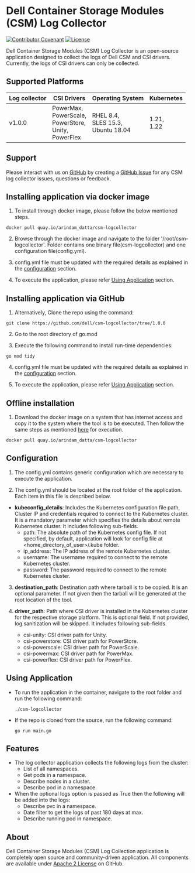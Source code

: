 <!--
Copyright (c) 2021 Dell Inc., or its subsidiaries. All Rights Reserved.

Licensed under the Apache License, Version 2.0 (the "License");
you may not use this file except in compliance with the License.
You may obtain a copy of the License at

    http://www.apache.org/licenses/LICENSE-2.0
-->

# Dell Container Storage Modules (CSM) Log Collector

[![Contributor Covenant](https://img.shields.io/badge/Contributor%20Covenant-v2.0%20adopted-ff69b4.svg)](docs/CODE_OF_CONDUCT.md)
[![License](https://img.shields.io/github/license/dell/csm)](LICENSE)


Dell Container Storage Modules (CSM) Log Collector is an open-source application designed to collect the logs of Dell CSM and CSI drivers.
Currently, the logs of CSI drivers can only be collected.


## Supported Platforms
   | **Log collector** | **CSI Drivers** | **Operating System**|**Kubernetes**|
|---------------------|-----------------------|------------------------------|------------------------------|
| v1.0.0 | PowerMax, <br> PowerScale, <br> PowerStore, <br> Unity, <br> PowerFlex| RHEL 8.4, <br> SLES 15.3, <br> Ubuntu 18.04| 1.21, <br> 1.22

## Support
Please interact with us on [GitHub](https://github.com/dell/csm-logcollector) by creating a [GitHub Issue](https://github.com/dell/csm-logcollector/issues) for any CSM log collector issues, questions or feedback.

## Installing application via docker image
 
  1. To install through docker image, please follow the below mentioned steps.

    docker pull quay.io/arindam_datta/csm-logcollector

  2. Browse through the docker image and navigate to the folder '/root/csm-logcollector'. Folder contains one binary file(csm-logcollector) and one configuration file(config.yml).
  
  3. config.yml file must be updated with the required details as explained in the [configuration](#Configuration) section.
  
  4. To execute the application, please refer [Using Application](#using-application) section.

## Installing application via GitHub
  1. Alternatively, Clone the repo using the command:

    git clone https://github.com/dell/csm-logcollector/tree/1.0.0

  2. Go to the root directory of go.mod

  3. Execute the following command to install run-time dependencies:

    go mod tidy
  
  4. config.yml file must be updated with the required details as explained in the [configuration](#Configuration) section.
  
  5. To execute the application, please refer [Using Application](#using-application) section.

## Offline installation

  1. Download the docker image on a system that has internet access and copy it to the system where the tool is to be executed. Then follow the same steps as mentioned [here](#installing-application-via-docker-image) for execution.

    docker pull quay.io/arindam_datta/csm-logcollector

## Configuration
  1. The config.yml contains generic configuration which are necessary to execute the application.
  
  2. The config.yml should be located at the root folder of the application.
  Each item in this file is described below. 

 * <b>kubeconfig_details</b>: Includes the Kubernetes configuration file path, Cluster IP and credentials required to connect to the Kubernetes cluster. It is a mandatory parameter which specifies the details about remote Kubernetes cluster. It includes following sub-fields.
      * path: The absolute path of the Kubernetes config file. If not specified, by default, application will look for config file at <home_directory_of_user>/.kube folder.
      * ip_address: The IP address of the remote Kubernetes cluster.
      * username: The username required to connect to the remote Kubernetes cluster.
      * password: The password required to connect to the remote Kubernetes cluster.

  3. <b>destination_path</b>: Destination path where tarball is to be copied. It is an optional parameter. If not given then the tarball will be generated at the root location of the tool.

  4. <b>driver_path</b>: Path where CSI driver is installed in the Kubernetes cluster for the respective storage platform. This is optional field. If not provided, log sanitization will be skipped. It includes following sub-fields.
      * csi-unity: CSI driver path for Unity.
      * csi-powerstore: CSI driver path for PowerStore.
      * csi-powerscale: CSI driver path for PowerScale.
      * csi-powermax: CSI driver path for PowerMax.
      * csi-powerflex: CSI driver path for PowerFlex.

## Using Application
  * To run the application in the container, navigate to the root folder and run the following command:
    
        ./csm-logcollector

  * If the repo is cloned from the source, run the following command:

        go run main.go

## Features
* The log collector application collects the following logs from the cluster:
    * List of all namespaces.
    * Get pods in a namespace.
    * Describe nodes in a cluster.
    * Describe pod in a namespace.
* When the optional logs option is passed as True then the following will be added into the logs:
    * Describe pvc in a namespace.
    * Date filter to get the logs of past 180 days at max.
    * Describe running pod in namespace.
    
## About

Dell Container Storage Modules (CSM) Log Collection application is completely open source and community-driven application. All components are available
under [Apache 2 License](https://www.apache.org/licenses/LICENSE-2.0.html) on GitHub.
